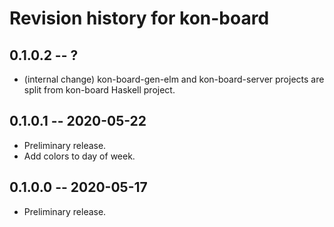 # Revision history for kon-board

## 0.1.0.2  -- ?

* (internal change) kon-board-gen-elm and kon-board-server projects
  are split from kon-board Haskell project.


## 0.1.0.1  -- 2020-05-22

* Preliminary release.
* Add colors to day of week.

## 0.1.0.0  -- 2020-05-17

* Preliminary release.
